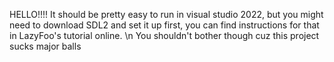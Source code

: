HELLO!!!!
It should be pretty easy to run in visual studio 2022, but you might need to download SDL2 and set it up first, you can find instructions for that in LazyFoo's tutorial online. \n
You shouldn't bother though cuz this project sucks major balls
